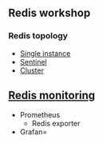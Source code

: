 ## Redis workshop

### Redis topology
* [Single instance](/workshop/README.md)
* [Sentinel](/workshop/redis-sentinel.md)
* [Cluster](/workshop/redis-cluster.md)

## [Redis monitoring](/workshop/redis-monitoring.md)
* Prometheus
  * Redis exporter
* Grafan=
